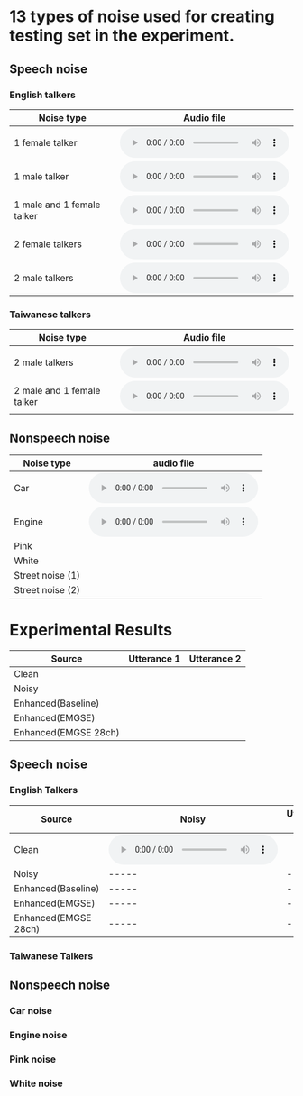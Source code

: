 # 13 types of noise used for creating testing set in the experiment.
## Speech noise
### English talkers

Noise type| Audio file|
--------------|-----| 
1 female talker |<audio src="https://eric-wang135.github.io/EMGSE/wav_files/IEMSE/Chinese_train_271.wav" controls="" preload=""></audio> |
1 male talker |<audio src="https://eric-wang135.github.io/EMGSE/wav_files/IEMSE/Chinese_train_271.wav" controls="" preload=""></audio>|
1 male and 1 female talker  |<audio src="https://github.com/eric-wang135/EMGSE/blob/838ca0e127ae618d8914847cd7028f51feb02b4c/Noise/1M1F_2talkers.wav" controls="" preload=""></audio>|
2 female talkers  |<audio src="https://eric-wang135.github.io/EMGSE/wav_files/IEMSE/Chinese_train_271.wav" controls="" preload=""></audio>|
2 male talkers  |<audio src="https://eric-wang135.github.io/EMGSE/wav_files/IEMSE/Chinese_train_271.wav" controls="" preload=""></audio>|


### Taiwanese talkers

Noise type| Audio file|
--------------|----------| 
2 male talkers | <audio src="https://raw.githubusercontent.com/eric-wang135/EMGSE/blob/838ca0e127ae618d8914847cd7028f51feb02b4c/Noise/Taiwanese_M_2talkers.wav" controls="" preload=""></audio> |
2 male and 1 female talker  | <audio src = "https://raw.githubusercontent.com/eric-wang135/EMGSE/blob/838ca0e127ae618d8914847cd7028f51feb02b4c/Noise/Taiwanese_2M1F_3talkers.wav" controls="" preload=""></audio>|

## Nonspeech noise

Noise type| audio file|
--------------|-----| 
Car|<audio src="https://eric-wang135.github.io/EMGSE/wav_files/IEMSE/Chinese_train_271.wav" controls="" preload=""></audio> |   
Engine|<audio src="https://clalanliu.github.io/MCME_demo/wav_files/IEMSE2/Chinese_train_272.wav" controls="" preload=""></audio>|
Pink||
White||
Street noise (1)||
Street noise (2)||

# Experimental Results 

Source| Utterance 1| Utterance 2|
--------------|-----|-----|
Clean|
Noisy|
Enhanced(Baseline)|
Enhanced(EMGSE)|
Enhanced(EMGSE 28ch)|


## Speech noise
### English Talkers

Source| Noisy         | Utterance 19  |  Utterance 29  |
--------------|-----|-----| -----|
Clean|<audio src="https://eric-wang135.github.io/EMGSE/wav_files/IEMSE/Chinese_train_271.wav" controls="" preload=""></audio> | |  |
Noisy|-----|-----| -----|
Enhanced(Baseline)|-----|-----| -----|
Enhanced(EMGSE)|-----|-----| -----|
Enhanced(EMGSE 28ch)|-----|-----| -----|


### Taiwanese Talkers
## Nonspeech noise
### Car noise
### Engine noise
### Pink noise
### White noise




